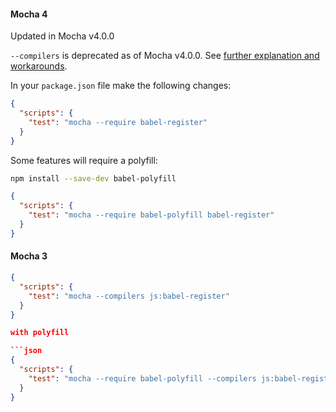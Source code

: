 #### Mocha 4

Updated in Mocha v4.0.0

`--compilers` is deprecated as of Mocha v4.0.0. See [further explanation and workarounds](https://github.com/mochajs/mocha/wiki/compilers-deprecation).

In your `package.json` file make the following changes:

```json
{
  "scripts": {
    "test": "mocha --require babel-register"
  }
}
```

Some features will require a polyfill:

```sh
npm install --save-dev babel-polyfill
```

```json
{
  "scripts": {
    "test": "mocha --require babel-polyfill babel-register"
  }
}
```

#### Mocha 3


```json
{
  "scripts": {
    "test": "mocha --compilers js:babel-register"
  }
}

with polyfill

```json
{
  "scripts": {
    "test": "mocha --require babel-polyfill --compilers js:babel-register"
  }
}
```
